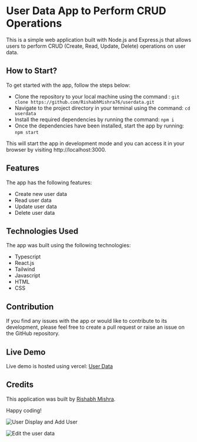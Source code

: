 # User Data App to Perform CRUD Operations
This is a simple web application built with Node.js and Express.js that allows users to perform CRUD (Create, Read, Update, Delete) operations on user data.

## How to Start?
To get started with the app, follow the steps below:

- Clone the repository to your local machine using the command :
```git clone https://github.com/RishabhMishra76/userdata.git```
- Navigate to the project directory in your terminal using the command:
```cd userdata```
- Install the required dependencies by running the command:
```npm i```
- Once the dependencies have been installed, start the app by running:
```npm start```

This will start the app in development mode and you can access it in your browser by visiting http://localhost:3000.

## Features
The app has the following features:

- Create new user data
- Read user data
- Update user data
- Delete user data

## Technologies Used
The app was built using the following technologies:

- Typescript
- React.js
- Tailwind
- Javascript
- HTML
- CSS

## Contribution
If you find any issues with the app or would like to contribute to its development, please feel free to create a pull request or raise an issue on the GitHub repository.

## Live Demo
Live demo is hosted using vercel: [User Data]([https://github.com/RishabhMishra76](https://userdata-opktil6zi-rishabhmishra76.vercel.app/))

## Credits
This application was built by [Rishabh Mishra](https://github.com/RishabhMishra76).

Happy coding!

![User Display and Add User](https://user-images.githubusercontent.com/32570766/223841002-486892cf-6ff5-477b-b873-e1a38dfb84bc.png)

![Edit the user data](https://user-images.githubusercontent.com/32570766/223841196-36552b63-41af-408d-bebc-4296d029f983.png)




